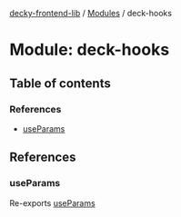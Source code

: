 [decky-frontend-lib](../README.md) / [Modules](../modules.md) / deck-hooks

# Module: deck-hooks

## Table of contents

### References

- [useParams](deck_hooks.md#useparams)

## References

### useParams

Re-exports [useParams](deck_hooks_useParams.md#useparams)
